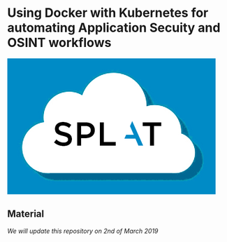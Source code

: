 # Using Docker with Kubernetes for automating Application Secuity and OSINT workflows

![SPLAT](images/splat-logo.png)

## Material

_We will update this repository on 2nd of March 2019_
